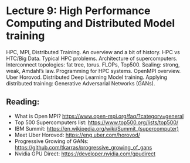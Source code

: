 # Lecture 9: High Performance Computing and Distributed Model training

HPC, MPI, Distributed Training. An overview and a bit of history.   HPC vs HTC/Big Data.  Typical HPC problems.  Architecture of supercomputers. Interconnect topologies: fat tree, torus.  FLOPs, Top500.  Scaling: strong, weak, Amdahl’s law.  Programming for HPC systems.  OpenMPI overview. Uber Horovod.  Distributed Deep Learning Model training. Applying distributed training: Generative Adversarial Networks (GANs).

## Reading:

* What is Open MPI? https://www.open-mpi.org/faq/?category=general
* Top 500 Supercomputers list: https://www.top500.org/lists/top500/
* IBM Summit: https://en.wikipedia.org/wiki/Summit_(supercomputer)
* Meet Uber Horovod: https://eng.uber.com/horovod/
* Progressive Growing of GANs: https://github.com/tkarras/progressive_growing_of_gans
* Nvidia GPU Direct: https://developer.nvidia.com/gpudirect


